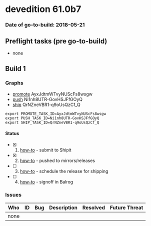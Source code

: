 # devedition 61.0b7

### Date of go-to-build: 2018-05-21

## Preflight tasks (pre go-to-build)
- none

## Build 1  

### Graphs
* [promote](https://tools.taskcluster.net/push-inspector/#/AyxJdtmWTvyNUScFs8wsgw) AyxJdtmWTvyNUScFs8wsgw
* [push](https://tools.taskcluster.net/push-inspector/#/Ni1nh8UTR-GovHSJFfGOyQ) Ni1nh8UTR-GovHSJFfGOyQ
* [ship](https://tools.taskcluster.net/push-inspector/#/QrNZneVBR1-q9oUsQzCf_Q) QrNZneVBR1-q9oUsQzCf_Q
```
export PROMOTE_TASK_ID=AyxJdtmWTvyNUScFs8wsgw
export PUSH_TASK_ID=Ni1nh8UTR-GovHSJFfGOyQ
export SHIP_TASK_ID=QrNZneVBR1-q9oUsQzCf_Q
```


#### Status
- [x] 1.  [how-to](https://wiki.mozilla.org/Release:Release_Automation_on_Mercurial:Starting_a_Release#Submit_to_Ship_It)  - submit to Shipit
- [x] 2.  [how-to](https://github.com/mozilla-releng/releasewarrior-2.0/blob/master/docs/release-promotion/desktop/howto.md#push-artifacts-to-releases-directory)  - pushed to mirrors/releases
- [ ] 3.  [how-to](https://github.com/mozilla-releng/releasewarrior-2.0/blob/master/docs/release-promotion/desktop/howto.md#ship-the-release)  - schedule the release for shipping
- [ ] 4.  [how-to](https://github.com/mozilla-releng/releasewarrior-2.0/blob/master/docs/release-promotion/desktop/howto.md#obtain-sign-offs-for-changes)  - signoff in Balrog

### Issues
| Who                 | ID               | Bug                                                                 | Description                | Resolved                | Future Threat                |
| ------------------- | ---------------- | ------------------------------------------------------------------- | -------------------------- | ----------------------- | ---------------------------- |
| none | | | | | |

